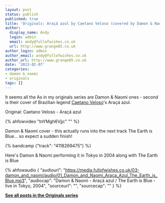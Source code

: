 ```yaml
---
layout: post
status: publish
published: true
title: 'Originals: Araçá azul by Caetano Veloso (covered by Damon & Naomi)'
author:
  display_name: Andy
  login: admin
  email: andy@fullofwishes.co.uk
  url: http://www.grange85.co.uk
author_login: admin
author_email: andy@fullofwishes.co.uk
author_url: http://www.grange85.co.uk
date: '2013-02-07'
categories:
- damon & naomi
- originals
tags: []
---
```

<p>It seems all the As in my originals series are Damon & Naomi ones - second is their cover of Brazilian legend <a href="http://en.wikipedia.org/wiki/Caetano_Veloso">Caetano Veloso</a>'s Araçá azul. </p>
<p>Original: Caetano Veloso - Araçá azul<br />
</p>
{% ahfowvideo "tnYMgh6Vjjc" "" %}
<p>Damon & Naomi cover - this actually runs into the next track The Earth is Blue... so expect a sudden finish!<br />
</p>
{% bandcamp {"track": "4118269475"} %}
<p>Here's Damon & Naomi performing it in Tokyo in 2004 along with The Earth is Blue</p>

 {% ahfowaudio {
  "audiourl": "https://media.fullofwishes.co.uk/03-damon_and_naomi/audio/01_Damon_and_Naomi_Araca_Azul_The_Earth_is_Blue.mp3",
  "audiocap": "Damon & Naomi - Araçá azul / The Earth is Blue - live in Tokyo, 2004",
  "sourceurl": "",
  "sourcecap": ""
  } %}

<p><strong><a href="/category/originals/" title="List: Originals">See all posts in the Originals series</a></strong></p>
